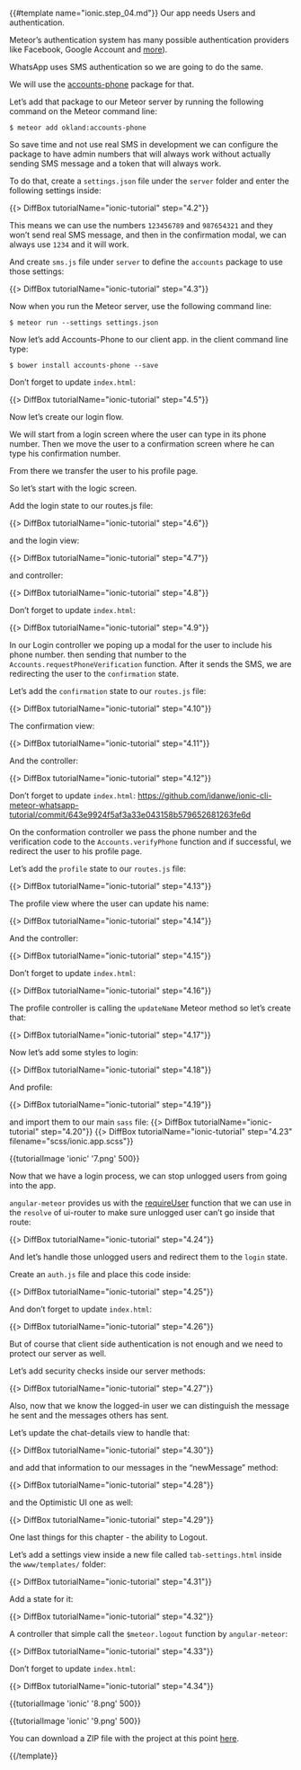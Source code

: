 {{#template name="ionic.step_04.md"}}
Our app needs Users and authentication.

Meteor’s authentication system has many possible authentication providers like Facebook, Google Account and [more](http://docs.meteor.com/#/full/meteor_loginwithexternalservice)).

WhatsApp uses SMS authentication so we are going to do the same.

We will use the [accounts-phone](https://github.com/okland/accounts-phone) package for that.

Let’s add that package to our Meteor server by running the following command on the Meteor command line:

    $ meteor add okland:accounts-phone

So save time and not use real SMS in development we can configure the package to have admin numbers that will always work without actually sending SMS message and a token that will always work.

To do that, create a `settings.json` file under the `server` folder and enter the following settings inside:

{{> DiffBox tutorialName="ionic-tutorial" step="4.2"}}

This means we can use the numbers `123456789` and `987654321` and they won’t send real SMS message, and then in the confirmation modal, we can always use `1234` and it will work.

And create `sms.js` file under `server` to define the `accounts` package to use those settings:

{{> DiffBox tutorialName="ionic-tutorial" step="4.3"}}

Now when you run the Meteor server, use the following command line:

    $ meteor run --settings settings.json

Now let’s add Accounts-Phone to our client app. in the client command line type:

    $ bower install accounts-phone --save

Don’t forget to update `index.html`:

{{> DiffBox tutorialName="ionic-tutorial" step="4.5"}}

Now let’s create our login flow.

We will start from a login screen where the user can type in its phone number. Then we move the user to a confirmation screen where he can type his confirmation number.

From there we transfer the user to his profile page.

So let’s start with the logic screen.

Add the login state to our routes.js file:

{{> DiffBox tutorialName="ionic-tutorial" step="4.6"}}

and the login view:

{{> DiffBox tutorialName="ionic-tutorial" step="4.7"}}

and controller:

{{> DiffBox tutorialName="ionic-tutorial" step="4.8"}}

Don’t forget to update `index.html`:

{{> DiffBox tutorialName="ionic-tutorial" step="4.9"}}

In our Login controller we poping up a modal for the user to include his phone number. then sending that number to the `Accounts.requestPhoneVerification` function. After it sends the SMS, we are redirecting the user to the `confirmation` state.

Let’s add the `confirmation` state to our `routes.js` file:

{{> DiffBox tutorialName="ionic-tutorial" step="4.10"}}

The confirmation view:

{{> DiffBox tutorialName="ionic-tutorial" step="4.11"}}

And the controller:

{{> DiffBox tutorialName="ionic-tutorial" step="4.12"}}

Don’t forget to update `index.html`: https://github.com/idanwe/ionic-cli-meteor-whatsapp-tutorial/commit/643e9924f5af3a33e043158b579652681263fe6d

On the conformation controller we pass the phone number and the verification code to the `Accounts.verifyPhone` function and if successful, we redirect the user to his profile page.

Let’s add the `profile` state to our `routes.js` file:

{{> DiffBox tutorialName="ionic-tutorial" step="4.13"}}

The profile view where the user can update his name:

{{> DiffBox tutorialName="ionic-tutorial" step="4.14"}}

And the controller:

{{> DiffBox tutorialName="ionic-tutorial" step="4.15"}}

Don’t forget to update `index.html`:

{{> DiffBox tutorialName="ionic-tutorial" step="4.16"}}

The profile controller is calling the `updateName` Meteor method so let’s create that:

{{> DiffBox tutorialName="ionic-tutorial" step="4.17"}}

Now let’s add some styles to login:

{{> DiffBox tutorialName="ionic-tutorial" step="4.18"}}

And profile:

{{> DiffBox tutorialName="ionic-tutorial" step="4.19"}}

and import them to our main `sass` file:
{{> DiffBox tutorialName="ionic-tutorial" step="4.20"}}
{{> DiffBox tutorialName="ionic-tutorial" step="4.23" filename="scss/ionic.app.scss"}}

{{tutorialImage 'ionic' '7.png' 500}}

Now that we have a login process, we can stop unlogged users from going into the app.

`angular-meteor` provides us with the [requireUser](http://angular-meteor.com/api/auth) function that we can use in the `resolve` of ui-router to make sure unlogged user can’t go inside that route:

{{> DiffBox tutorialName="ionic-tutorial" step="4.24"}}

And let’s handle those unlogged users and redirect them to the `login` state.

Create an `auth.js` file and place this code inside:

{{> DiffBox tutorialName="ionic-tutorial" step="4.25"}}

And don’t forget to update `index.html`:

{{> DiffBox tutorialName="ionic-tutorial" step="4.26"}}

But of course that client side authentication is not enough and we need to protect our server as well.

Let’s add security checks inside our server methods:

{{> DiffBox tutorialName="ionic-tutorial" step="4.27"}}

Also, now that we know the logged-in user we can distinguish the message he sent and the messages others has sent.

Let’s update the chat-details view to handle that:

{{> DiffBox tutorialName="ionic-tutorial" step="4.30"}}

and add that information to our messages in the “newMessage” method:

{{> DiffBox tutorialName="ionic-tutorial" step="4.28"}}

and the Optimistic UI one as well:

{{> DiffBox tutorialName="ionic-tutorial" step="4.29"}}

One last things for this chapter - the ability to Logout.

Let’s add a settings view inside a new file called `tab-settings.html` inside the `www/templates/` folder:

{{> DiffBox tutorialName="ionic-tutorial" step="4.31"}}

Add a state for it:

{{> DiffBox tutorialName="ionic-tutorial" step="4.32"}}

A controller that simple call the `$meteor.logout` function by `angular-meteor`:

{{> DiffBox tutorialName="ionic-tutorial" step="4.33"}}

Don’t forget to update `index.html`:

{{> DiffBox tutorialName="ionic-tutorial" step="4.34"}}

{{tutorialImage 'ionic' '8.png' 500}}

{{tutorialImage 'ionic' '9.png' 500}}


You can download a ZIP file with the project at this point [here](https://github.com/idanwe/ionic-cli-meteor-whatsapp-tutorial/archive/20252b19bb04ad71a3974835acacfe06034dfc6f.zip).

{{/template}}